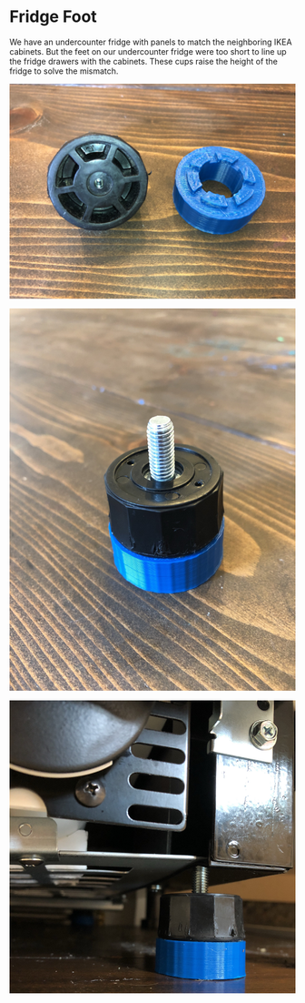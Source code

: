 # Fridge Foot

We have an undercounter fridge with panels to match the neighboring IKEA cabinets. But the feet on our undercounter fridge were too short to line up the fridge drawers with the cabinets. These cups raise the height of the fridge to solve the mismatch.

![parts](doc/parts.jpg)

![assembled](doc/assembled.jpg)

![installed](doc/installed.jpg)
